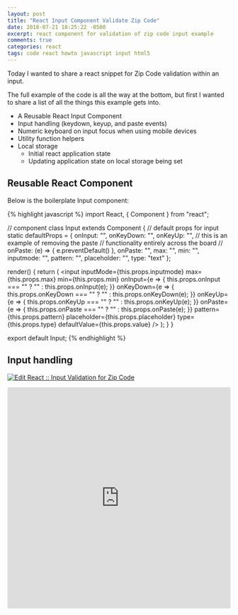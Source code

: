 ```yaml
---
layout: post
title: "React Input Component Validate Zip Code"
date: 2018-07-21 18:25:22 -0500
excerpt: react component for validation of zip code input example
comments: true
categories: react
tags: code react howto javascript input html5
---
```

Today I wanted to share a react snippet for Zip Code validation within an input.

The full example of the code is all the way at the bottom, but first I wanted to share a list of all the things this example gets into.

* A Reusable React Input Component
* Input handling (keydown, keyup, and paste events)
* Numeric keyboard on input focus when using mobile devices
* Utility function helpers
* Local storage
  * Initial react application state
  * Updating application state on local storage being set

## Reusable React Component

Below is the boilerplate Input component:

{% highlight javascript %}
import React, { Component } from "react";

// component
class Input extends Component {
  // default props for input
  static defaultProps = {
    onInput: "",
    onKeyDown: "",
    onKeyUp: "",
    // this is an example of removing the paste
    // functionality entirely across the board
    // onPaste: (e) => { e.preventDefault() },
    onPaste: "",
    max: "",
    min: "",
    inputmode: "",
    pattern: "",
    placeholder: "",
    type: "text"
  };

  render() {
    return (
      <input
        inputMode={this.props.inputmode}
        max={this.props.max}
        min={this.props.min}
        onInput={e => {
          this.props.onInput === "" ? "" : this.props.onInput(e);
        }}
        onKeyDown={e => {
          this.props.onKeyDown === "" ? "" : this.props.onKeyDown(e);
        }}
        onKeyUp={e => {
          this.props.onKeyUp === "" ? "" : this.props.onKeyUp(e);
        }}
        onPaste={e => {
          this.props.onPaste === "" ? "" : this.props.onPaste(e);
        }}
        pattern={this.props.pattern}
        placeholder={this.props.placeholder}
        type={this.props.type}
        defaultValue={this.props.value}
      />
    );
  }
}

export default Input;
{% endhighlight %}


## Input handling


[![Edit React :: Input Validation for Zip Code](https://codesandbox.io/static/img/play-codesandbox.svg)](https://codesandbox.io/s/6x909zp3w?autoresize=1&hidenavigation=1&view=preview)

<iframe src="https://codesandbox.io/embed/6x909zp3w?autoresize=1&hidenavigation=1&view=preview" style="width:100%; height:500px; border:0; border-radius: 4px; overflow:hidden;" sandbox="allow-modals allow-forms allow-popups allow-scripts allow-same-origin"></iframe>
